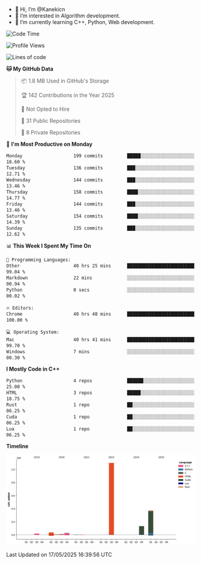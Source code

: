 - 👋 Hi, I’m @Kanekicn
- 👀 I’m interested in Algorithm development.
- 🌱 I’m currently learning C++, Python, Web development.

<!---
cotecsz/cotecsz is a ✨ special ✨ repository because its `README.md` (this file) appears on your GitHub profile.
You can click the Preview link to take a look at your changes.
--->

<!--START_SECTION:waka-->
![Code Time](http://img.shields.io/badge/Code%20Time-3%2C409%20hrs%2049%20mins-blue)

![Profile Views](http://img.shields.io/badge/Profile%20Views-0-blue)

![Lines of code](https://img.shields.io/badge/From%20Hello%20World%20I%27ve%20Written-1.7%20million%20lines%20of%20code-blue)

**🐱 My GitHub Data** 

> 📦 1.8 MB Used in GitHub's Storage 
 > 
> 🏆 142 Contributions in the Year 2025
 > 
> 🚫 Not Opted to Hire
 > 
> 📜 31 Public Repositories 
 > 
> 🔑 8 Private Repositories 
 > 
📅 **I'm Most Productive on Monday** 

```text
Monday                   199 commits         █████░░░░░░░░░░░░░░░░░░░░   18.60 % 
Tuesday                  136 commits         ███░░░░░░░░░░░░░░░░░░░░░░   12.71 % 
Wednesday                144 commits         ███░░░░░░░░░░░░░░░░░░░░░░   13.46 % 
Thursday                 158 commits         ████░░░░░░░░░░░░░░░░░░░░░   14.77 % 
Friday                   144 commits         ███░░░░░░░░░░░░░░░░░░░░░░   13.46 % 
Saturday                 154 commits         ████░░░░░░░░░░░░░░░░░░░░░   14.39 % 
Sunday                   135 commits         ███░░░░░░░░░░░░░░░░░░░░░░   12.62 % 
```


📊 **This Week I Spent My Time On** 

```text
💬 Programming Languages: 
Other                    40 hrs 25 mins      █████████████████████████   99.04 % 
Markdown                 22 mins             ░░░░░░░░░░░░░░░░░░░░░░░░░   00.94 % 
Python                   0 secs              ░░░░░░░░░░░░░░░░░░░░░░░░░   00.02 % 

🔥 Editors: 
Chrome                   40 hrs 48 mins      █████████████████████████   100.00 % 

💻 Operating System: 
Mac                      40 hrs 41 mins      █████████████████████████   99.70 % 
Windows                  7 mins              ░░░░░░░░░░░░░░░░░░░░░░░░░   00.30 % 
```

**I Mostly Code in C++** 

```text
Python                   4 repos             ██████░░░░░░░░░░░░░░░░░░░   25.00 % 
HTML                     3 repos             █████░░░░░░░░░░░░░░░░░░░░   18.75 % 
Rust                     1 repo              ██░░░░░░░░░░░░░░░░░░░░░░░   06.25 % 
Cuda                     1 repo              ██░░░░░░░░░░░░░░░░░░░░░░░   06.25 % 
Lua                      1 repo              ██░░░░░░░░░░░░░░░░░░░░░░░   06.25 % 
```



**Timeline**

![Lines of Code chart](https://raw.githubusercontent.com/Kanekicn/Kanekicn/master/assets/bar_graph.png)


 Last Updated on 17/05/2025 16:39:56 UTC
<!--END_SECTION:waka-->
